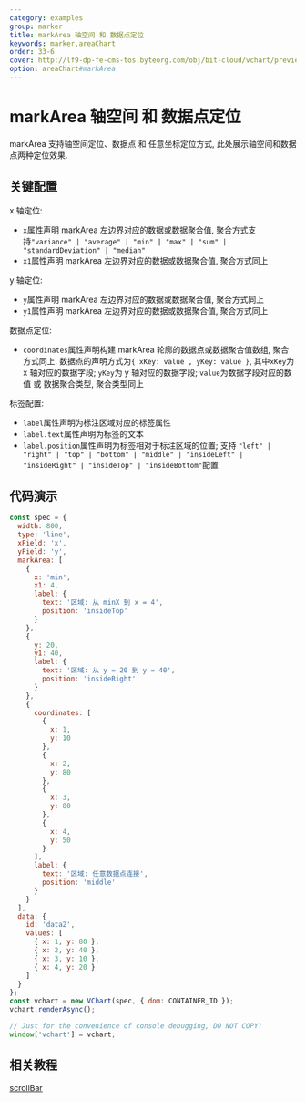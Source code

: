 ```yaml
---
category: examples
group: marker
title: markArea 轴空间 和 数据点定位
keywords: marker,areaChart
order: 33-6
cover: http://lf9-dp-fe-cms-tos.byteorg.com/obj/bit-cloud/vchart/preview/marker/mark-area-multi.png
option: areaChart#markArea
---
```


# markArea 轴空间 和 数据点定位

markArea 支持轴空间定位、数据点 和 任意坐标定位方式, 此处展示轴空间和数据点两种定位效果.

## 关键配置

x 轴定位:

- `x`属性声明 markArea 左边界对应的数据或数据聚合值, 聚合方式支持`"variance" | "average" | "min" | "max" | "sum" | "standardDeviation" | "median"`
- `x1`属性声明 markArea 左边界对应的数据或数据聚合值, 聚合方式同上

y 轴定位:

- `y`属性声明 markArea 左边界对应的数据或数据聚合值, 聚合方式同上
- `y1`属性声明 markArea 左边界对应的数据或数据聚合值, 聚合方式同上

数据点定位:

- `coordinates`属性声明构建 markArea 轮廓的数据点或数据聚合值数组, 聚合方式同上. 数据点的声明方式为`{ xKey: value , yKey: value }`, 其中`xKey`为 x 轴对应的数据字段; `yKey`为 y 轴对应的数据字段; `value`为数据字段对应的数值 或 数据聚合类型, 聚合类型同上

标签配置:

- `label`属性声明为标注区域对应的标签属性
- `label.text`属性声明为标签的文本
- `label.position`属性声明为标签相对于标注区域的位置; 支持 `"left" | "right" | "top" | "bottom" | "middle" | "insideLeft" | "insideRight" | "insideTop" | "insideBottom"`配置

## 代码演示

```javascript livedemo
const spec = {
  width: 800,
  type: 'line',
  xField: 'x',
  yField: 'y',
  markArea: [
    {
      x: 'min',
      x1: 4,
      label: {
        text: '区域: 从 minX 到 x = 4',
        position: 'insideTop'
      }
    },
    {
      y: 20,
      y1: 40,
      label: {
        text: '区域: 从 y = 20 到 y = 40',
        position: 'insideRight'
      }
    },
    {
      coordinates: [
        {
          x: 1,
          y: 10
        },
        {
          x: 2,
          y: 80
        },
        {
          x: 3,
          y: 80
        },
        {
          x: 4,
          y: 50
        }
      ],
      label: {
        text: '区域: 任意数据点连接',
        position: 'middle'
      }
    }
  ],
  data: {
    id: 'data2',
    values: [
      { x: 1, y: 80 },
      { x: 2, y: 40 },
      { x: 3, y: 10 },
      { x: 4, y: 20 }
    ]
  }
};
const vchart = new VChart(spec, { dom: CONTAINER_ID });
vchart.renderAsync();

// Just for the convenience of console debugging, DO NOT COPY!
window['vchart'] = vchart;
```

## 相关教程

[scrollBar](link)

